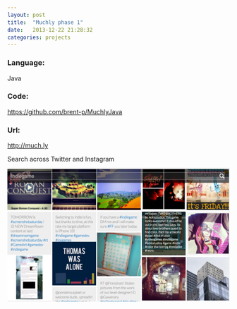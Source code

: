 ```yaml
---
layout: post
title:  "Muchly phase 1"
date:   2013-12-22 21:28:32
categories: projects
---
```


<div>
<h3 class="inline">Language:</h3> 
<p class="inline">Java </p>
<h3 class="inline">Code:</h3>
<a class="inline" href="https://github.com/brent-p/MuchlyJava"> https://github.com/brent-p/MuchlyJava</a>
<h3 class="inline">Url:</h3>
<a class="inline" href="http://much.ly"> http://much.ly</a>
<p clas="inline"> Search across Twitter and Instagram</p>
<img src="/assets/MuchlyPhase1.png" />
</div>

